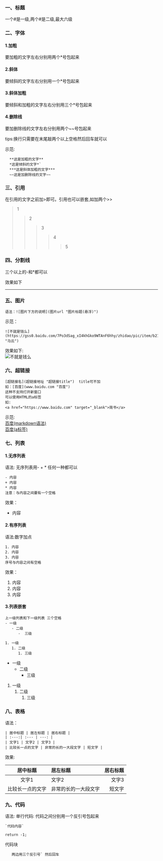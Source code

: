 ### 一、标题
一个#是一级,两个#是二级,最大六级
### 二、字体
#### 1.加粗
要加粗的文字左右分别用两个*号包起来
#### 2.斜体
要倾斜的文字左右分别用一个*号包起来
#### 3.斜体加粗
要倾斜和加粗的文字左右分别用三个*号包起来
#### 4.删除线
要加删除线的文字左右分别用两个~~号包起来

tips:换行只需要在末尾敲两个以上空格然后回车就可以

示范:
~~~
  **这是加粗的文字**
  *这是倾斜的文字*`
  ***这是斜体加粗的文字***
  ~~这是加删除线的文字~~
~~~

### 三、引用
在引用的文字之前加>即可。引用也可以嵌套,如加两个>>
>1
>>2
>>>3
>>>>4
>>>>>5
### 四、分割线
三个以上的-和*都可以

效果如下
***

### 五、图片
```
语法：![图片下方的说明](图片url "图片标题(悬浮)")
```
示范：
```
![不就是钱么](https://gss0.baidu.com/7Po3dSag_xI4khGko9WTAnF6hhy/zhidao/pic/item/b219ebc4b74543a9c561649812178a82b901146f.jpg "马云")
```
效果如下:<br>
![不就是钱么](https://gss0.baidu.com/7Po3dSag_xI4khGko9WTAnF6hhy/zhidao/pic/item/b219ebc4b74543a9c561649812178a82b901146f.jpg "马云")
### 六、超链接
```
[超链接名](超链接地址 "超链接title")  title可不加
如：[百度](www.baidu.com "百度")
这种不支持打开新窗口
可以使用HTML的a标签
如:
<a href="https://www.baidu.com" target="_blank">简书</a>
```
示范:<br>
[百度(markdown语法) ](www.baidu.com "百度")<br>
<a href="https://www.baidu.com" target="_blank">百度(a标签)</a>
### 七、列表
#### 1.无序列表
语法:
无序列表用- + * 任何一种都可以
```
- 内容
+ 内容
* 内容
注意：与内容之间要有一个空格
```
效果：
- 内容

#### 2.有序列表
语法:数字加点
```
1. 内容
2. 内容
3. 内容
序号与内容之间有空格
```
效果：
1. 内容
2. 内容
3. 内容


#### 3.列表嵌套
```
上一级列表和下一级列表 三个空格
- 一级
   - 二级
      -  三级

1. 一级
   1. 二级
      1. 三级
```
- 一级
   - 二级
      -  三级

1. 一级
   1. 二级
      1. 三级

### 八、表格
语法：
```
| 居中标题 | 居左标题 | 居右标题 |
| :---:| :--- | ---: |
| 文字1 | 文字2 | 文字3 |
| 比较长一点的文字 | 非常的长的一大段文字 | 短文字 |
```
效果:

| 居中标题 | 居左标题 | 居右标题 |
| :---:| :--- | ---: |
| 文字1 | 文字2 | 文字3 |
| 比较长一点的文字 | 非常的长的一大段文字 | 短文字 |

### 九、代码
语法:
单行代码: 代码之间分别用一个反引号包起来

```
`代码内容`
```
`return -1;`

代码块

```
   两边用三个反引号` 然后回车
```


